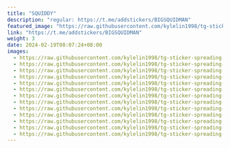 ```yaml
---
title: "SQUIDDY"
description: "regular: https://t.me/addstickers/BIGSQUIDMAN"
featured_image: "https://raw.githubusercontent.com/kylelin1998/tg-sticker-spreading-worldwide-images/main/img/bed4b2f3-2fca-4122-984e-848b2bd55429.jpg"
link: "https://t.me/addstickers/BIGSQUIDMAN"
weight: 3
date: 2024-02-19T08:07:24+08:00
images:
  - https://raw.githubusercontent.com/kylelin1998/tg-sticker-spreading-worldwide-images/main/img/bed4b2f3-2fca-4122-984e-848b2bd55429.jpg
  - https://raw.githubusercontent.com/kylelin1998/tg-sticker-spreading-worldwide-images/main/img/ffc2a173-6619-486d-93e9-16b7415db7b7.jpg
  - https://raw.githubusercontent.com/kylelin1998/tg-sticker-spreading-worldwide-images/main/img/f9002b97-efbd-4733-a4d3-ee9d50672112.jpg
  - https://raw.githubusercontent.com/kylelin1998/tg-sticker-spreading-worldwide-images/main/img/908124e2-5b3c-4223-ae48-9a51be1901d0.jpg
  - https://raw.githubusercontent.com/kylelin1998/tg-sticker-spreading-worldwide-images/main/img/f3d26a74-c9be-4f49-b704-55f526af2c8b.jpg
  - https://raw.githubusercontent.com/kylelin1998/tg-sticker-spreading-worldwide-images/main/img/68083db1-2aa7-489e-9a8b-46f72810dc1f.jpg
  - https://raw.githubusercontent.com/kylelin1998/tg-sticker-spreading-worldwide-images/main/img/e84d37a5-fdaa-4184-8c4e-9fea77ef42a1.jpg
  - https://raw.githubusercontent.com/kylelin1998/tg-sticker-spreading-worldwide-images/main/img/3bb9a897-3d33-493d-a4c6-8be4981b222b.jpg
  - https://raw.githubusercontent.com/kylelin1998/tg-sticker-spreading-worldwide-images/main/img/9747413b-dba0-4f9c-b6e4-77e9f41c4b00.jpg
  - https://raw.githubusercontent.com/kylelin1998/tg-sticker-spreading-worldwide-images/main/img/f849cebf-39ee-4e7f-8d2d-811288af0675.jpg
  - https://raw.githubusercontent.com/kylelin1998/tg-sticker-spreading-worldwide-images/main/img/0ad8d697-75d2-4ca1-869d-0a5a732504d7.jpg
  - https://raw.githubusercontent.com/kylelin1998/tg-sticker-spreading-worldwide-images/main/img/2c4a8579-c5ed-4ca2-aa09-742fe324320e.jpg
  - https://raw.githubusercontent.com/kylelin1998/tg-sticker-spreading-worldwide-images/main/img/95dafb51-4c66-4a33-a8be-878260e84b95.jpg
---
```

